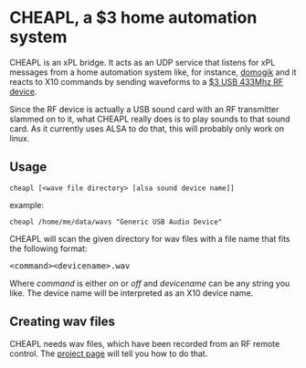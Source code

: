 CHEAPL, a $3 home automation system
=================================

CHEAPL is an xPL bridge. It acts as an UDP service that listens for xPL messages from a home automation system like, for instance, [domogik](http://www.domogik.org) and it reacts to X10 commands by sending waveforms to a [$3 USB 433Mhz RF device](http://rurandom.org/justintime/index.php?title=Cheapest_ever_433_Mhz_transceiver_for_PCs).

Since the RF device is actually a USB sound card with an RF transmitter slammed on to it, what CHEAPL really does is to play sounds to that sound card. As it currently uses ALSA to do that, this will probably only work on linux.

Usage
-----

    cheapl [<wave file directory> [alsa sound device name]]
    
example:

    cheapl /home/me/data/wavs "Generic USB Audio Device"
 
 CHEAPL will scan the given directory for wav files with a file name that fits the
 following format:
 
 <pre>&lt;command&gt;&lt;devicename&gt;.wav</pre>
 
 Where *command* is either *on* or *off* and *devicename* can be any string you like. The device name will be interpreted as an X10 device name.
 
Creating wav files
------------------

 CHEAPL needs wav files, which have been recorded from an RF remote control. The [project page](http://rurandom.org/justintime/index.php?title=Cheapest_ever_433_Mhz_transceiver_for_PCs) will tell you how to do that.
 
